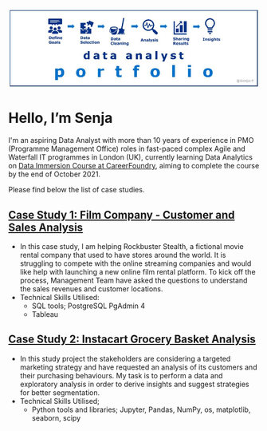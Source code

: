 ![](https://github.com/Senja-P/Images/blob/main/GitHub_image1.JPG)

# <H1> **Hello, I’m Senja**

 I'm an aspiring Data Analyst with more than 10 years of experience in PMO (Programme Management Office) roles in fast-paced complex Agile and Waterfall IT programmes in London (UK), currently learning Data Analytics on [Data Immersion Course at CareerFoundry](https://careerfoundry.com/), aiming to complete the course by the end of October 2021.

Please find below the list of case studies.
  
## [Case Study 1: Film Company - Customer and Sales Analysis](https://github.com/Senja-P/SQL-Customer-Sales) 
* In this case study, I am helping Rockbuster Stealth, a fictional movie rental company that used to have stores around the world. It is struggling to compete with the online streaming companies and would like help with launching a new online film rental platform. To kick off the process, Management Team have asked the questions to understand the sales revenues and customer locations. 
* Technical Skills Utilised:  
  - SQL tools; PostgreSQL PgAdmin 4
  - Tableau

 ## [Case Study 2: Instacart Grocery Basket Analysis](https://github.com/Senja-P/Python-Grocery-Basket)
* In this study project the stakeholders are considering a targeted marketing strategy and have requested an analysis of its customers and their purchasing behaviours. My task is to perform a data and exploratory analysis in order to derive insights and suggest strategies for better segmentation.
* Technical Skills Utilised; 
  - Python tools and libraries; Jupyter, Pandas, NumPy, os, matplotlib, seaborn, scipy
  



